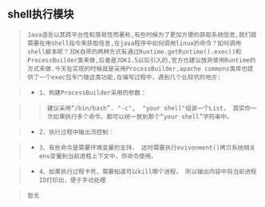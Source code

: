 ## shell执行模块

> `Java语言以其跨平台性和简易性而著称,有些时候为了更加方便的获取系统信息,我们就需要在用shell指令来获取信息,在java程序中如何调用linux的命令？如何调用shell脚本呢？JDK自带的两种方式有通过Runtime.getRuntime().exec()和ProcessBuilder类来做,后者是JDK1.5以后引入的,官方也建议放弃使用Runtime的方式来做.今天在实现的时候就是采用ProcessBuilder,apache commons类库也提供了一个exec包专门做这类功能,在编写过程中，遇到几个比较坑的地方:`

> + `1、构建ProcessBuilder采用的参数：`

> > `建议采用“/bin/bash”. "-c",  "your shell"组装一个List， 其实你一次如果执行多个命令，都可以统一放到那个“your shell”字符串中。`

> + `2、执行过程中输出流控制：`

> + `3、有些命令是需要环境变量的支持， 这时需要执行evivonment()拷贝系统相关env变量到当前进程上下文中，供命令使用。`

> + `4、如果执行过程卡死，需要知道可以kill哪个进程， 所以输出内容中将当前进程ID打印出，便于手动处理`

> `暂无`